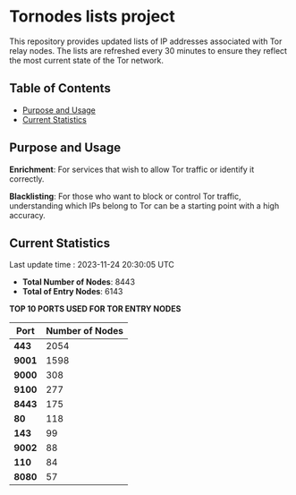 # Tornodes lists project

This repository provides updated lists of IP addresses associated with Tor relay nodes. The lists are refreshed every 30 minutes to ensure they reflect the most current state of the Tor network.

## Table of Contents

- [Purpose and Usage](#purpose-and-usage)
- [Current Statistics](#current-statistics)


## Purpose and Usage

**Enrichment**: For services that wish to allow Tor traffic or identify it correctly.

**Blacklisting**: For those who want to block or control Tor traffic, understanding which IPs belong to Tor can be a starting point with a high accuracy.

## Current Statistics

Last update time : 2023-11-24 20:30:05 UTC

- **Total Number of Nodes**: 8443
- **Total of Entry Nodes**: 6143

**TOP 10 PORTS USED FOR TOR ENTRY NODES**

| **Port** | **Number of Nodes** |
|------|-----------------|
| **443**   | 2054  |
| **9001**   | 1598  |
| **9000**   | 308  |
| **9100**   | 277  |
| **8443**   | 175  |
| **80**   | 118  |
| **143**   | 99  |
| **9002**   | 88  |
| **110**   | 84  |
| **8080**   | 57  |

